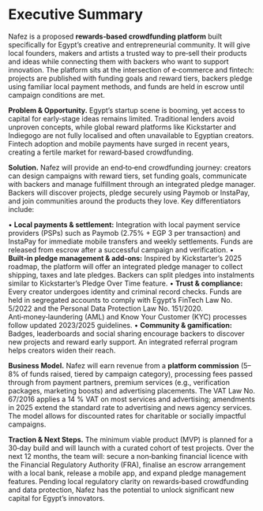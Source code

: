 # Executive Summary

Nafez is a proposed **rewards‑based crowdfunding platform** built specifically for Egypt’s creative and entrepreneurial community. It will give local founders, makers and artists a trusted way to pre‑sell their products and ideas while connecting them with backers who want to support innovation. The platform sits at the intersection of e‑commerce and fintech: projects are published with funding goals and reward tiers, backers pledge using familiar local payment methods, and funds are held in escrow until campaign conditions are met.

**Problem & Opportunity.** Egypt’s startup scene is booming, yet access to capital for early‑stage ideas remains limited. Traditional lenders avoid unproven concepts, while global reward platforms like Kickstarter and Indiegogo are not fully localised and often unavailable to Egyptian creators. Fintech adoption and mobile payments have surged in recent years, creating a fertile market for reward‑based crowdfunding.

**Solution.** Nafez will provide an end‑to‑end crowdfunding journey: creators can design campaigns with reward tiers, set funding goals, communicate with backers and manage fulfillment through an integrated pledge manager. Backers will discover projects, pledge securely using Paymob or InstaPay, and join communities around the products they love. Key differentiators include:

• **Local payments & settlement:** Integration with local payment service providers (PSPs) such as Paymob (2.75% + EGP 3 per transaction) and InstaPay for immediate mobile transfers and weekly settlements. Funds are released from escrow after a successful campaign and verification.
• **Built‑in pledge management & add‑ons:** Inspired by Kickstarter’s 2025 roadmap, the platform will offer an integrated pledge manager to collect shipping, taxes and late pledges. Backers can split pledges into instalments similar to Kickstarter’s Pledge Over Time feature.
• **Trust & compliance:** Every creator undergoes identity and criminal record checks. Funds are held in segregated accounts to comply with Egypt’s FinTech Law No. 5/2022 and the Personal Data Protection Law No. 151/2020. Anti‑money‑laundering (AML) and Know Your Customer (KYC) processes follow updated 2023/2025 guidelines.
• **Community & gamification:** Badges, leaderboards and social sharing encourage backers to discover new projects and reward early support. An integrated referral program helps creators widen their reach.

**Business Model.** Nafez will earn revenue from a **platform commission** (5–8% of funds raised, tiered by campaign category), processing fees passed through from payment partners, premium services (e.g., verification packages, marketing boosts) and advertising placements. The VAT Law No. 67/2016 applies a 14 % VAT on most services and advertising; amendments in 2025 extend the standard rate to advertising and news agency services. The model allows for discounted rates for charitable or socially impactful campaigns.

**Traction & Next Steps.** The minimum viable product (MVP) is planned for a 30‑day build and will launch with a curated cohort of test projects. Over the next 12 months, the team will: secure a non‑banking financial licence with the Financial Regulatory Authority (FRA), finalise an escrow arrangement with a local bank, release a mobile app, and expand pledge management features. Pending local regulatory clarity on rewards‑based crowdfunding and data protection, Nafez has the potential to unlock significant new capital for Egypt’s innovators.
